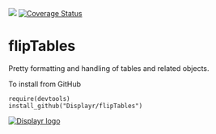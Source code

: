 [![](https://travis-ci.org/Displayr/flipTables.svg?branch=master)](https://travis-ci.org/Displayr/flipTables/)
[![Coverage Status](https://coveralls.io/repos/github/Displayr/flipTables/badge.svg?branch=master)](https://coveralls.io/github/Displayr/flipTables?branch=master)
# flipTables

Pretty formatting and handling of tables and related objects.

To install from GitHub
```
require(devtools)
install_github("Displayr/flipTables")
```

[![Displayr logo](https://mwmclean.github.io/img/logo-header.png)](https://www.displayr.com)
